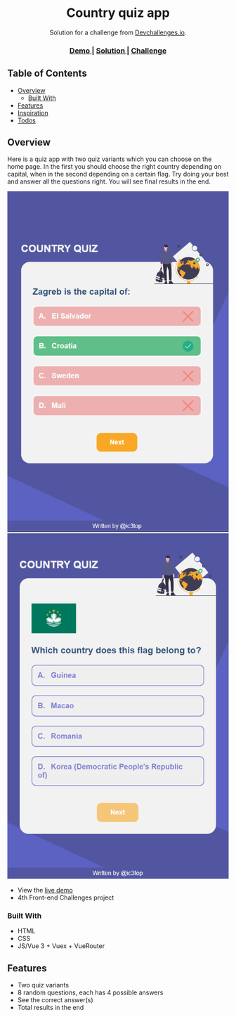 <h1 align="center">Country quiz app</h1>

<div align="center">
   Solution for a challenge from  <a href="http://devchallenges.io" target="_blank">Devchallenges.io</a>.
</div>

<div align="center">
  <h3>
    <a href="https://ic3top.github.io/devChallenges/country-quiz-app/dist/">
      Demo
    </a>
    <span> | </span>
    <a href="https://devchallenges.io/solutions/j8ssFtGPQpQnzwD5tyNx">
      Solution
    </a>
    <span> | </span>
    <a href="https://devchallenges.io/challenges/Bu3G2irnaXmfwQ8sZkw8">
      Challenge
    </a>
  </h3>
</div>

<!-- TABLE OF CONTENTS -->

## Table of Contents

- [Overview](#overview)
    - [Built With](#built-with)
- [Features](#features)
- [Inspiration](#inspiration)
- [Todos](#Todos)

<!-- OVERVIEW -->

## Overview
Here is a quiz app with two quiz variants which you can choose on the home page. In the first you should choose the right country depending on capital, when in the second depending on a certain flag. 
Try doing your best and answer all the questions right. You will see final results in the end.

![quiz illustration](./screenshots/country_demo.png)
![quiz illustration with flag](./screenshots/flag_demo.png)

- View the [live demo](https://ic3top.github.io/devChallenges/country-quiz-app/dist/)
- 4th Front-end Challenges project

### Built With

- HTML
- CSS
- JS/Vue 3 + Vuex + VueRouter

## Features

- Two quiz variants
- 8 random questions, each has 4 possible answers
- See the correct answer(s)  
- Total results in the end

